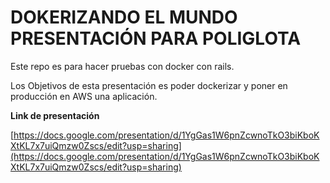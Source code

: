 
# DOKERIZANDO EL MUNDO PRESENTACIÓN PARA POLIGLOTA

  
Este repo es para hacer pruebas con docker con rails.

Los Objetivos de esta presentación es poder dockerizar y poner en producción en AWS una aplicación.

**Link de presentación**

[https://docs.google.com/presentation/d/1YgGas1W6pnZcwnoTkO3biKboKXtKL7x7uiQmzw0Zscs/edit?usp=sharing](https://docs.google.com/presentation/d/1YgGas1W6pnZcwnoTkO3biKboKXtKL7x7uiQmzw0Zscs/edit?usp=sharing)